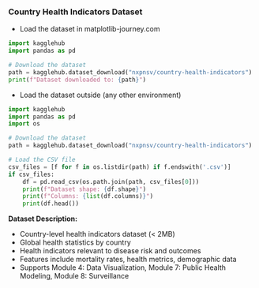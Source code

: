 ### Country Health Indicators Dataset

- Load the dataset in matplotlib-journey.com

```python
import kagglehub
import pandas as pd

# Download the dataset
path = kagglehub.dataset_download("nxpnsv/country-health-indicators")
print(f"Dataset downloaded to: {path}")
```

- Load the dataset outside (any other environment)

```python
import kagglehub
import pandas as pd
import os

# Download the dataset
path = kagglehub.dataset_download("nxpnsv/country-health-indicators")

# Load the CSV file
csv_files = [f for f in os.listdir(path) if f.endswith('.csv')]
if csv_files:
    df = pd.read_csv(os.path.join(path, csv_files[0]))
    print(f"Dataset shape: {df.shape}")
    print(f"Columns: {list(df.columns)}")
    print(df.head())
```

**Dataset Description:**
- Country-level health indicators dataset (< 2MB)
- Global health statistics by country
- Health indicators relevant to disease risk and outcomes
- Features include mortality rates, health metrics, demographic data
- Supports Module 4: Data Visualization, Module 7: Public Health Modeling, Module 8: Surveillance